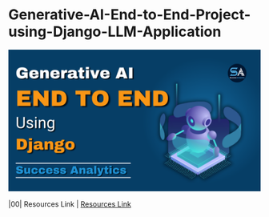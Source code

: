 # Generative-AI-End-to-End-Project-using-Django-LLM-Application

<img src ="https://github.com/Shivan118/Generative-AI-End-to-End-Project-using-Django-LLM-Application/blob/main/NewThumbnail%20(2).png" alt="MLBC">

|00| Resources Link | [Resources Link](https://successanalytics.graphy.com/courses/Generative-AI-End-to-End-Project-using-Django-657d7655e4b06e651c7d5cbe)
